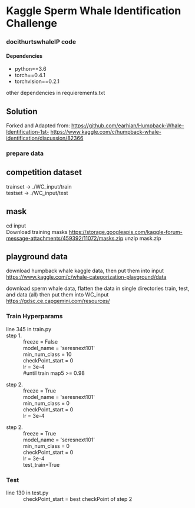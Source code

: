 # Kaggle Sperm Whale Identification Challenge  


### docithurtswhaleIP code



#### Dependencies
- python==3.6
- torch==0.4.1
- torchvision==0.2.1

other dependencies in requierements.txt

## Solution  
Forked and Adapted from:
https://github.com/earhian/Humpback-Whale-Identification-1st-
https://www.kaggle.com/c/humpback-whale-identification/discussion/82366  

### prepare data  
## competition dataset  
trainset    -> ./WC_input/train  
testset    -> ./WC_input/test  

## mask
cd input  
Download training masks 
https://storage.googleapis.com/kaggle-forum-message-attachments/459392/11072/masks.zip
unzip mask.zip  

## playground data  
download humpback whale kaggle data, then put them into input  
https://www.kaggle.com/c/whale-categorization-playground/data

download sperm whale data, flatten the data in single directories train, test, and data (all) then put them into WC_input
https://gdsc.ce.capgemini.com/resources/


### Train Hyperparams  
line 345 in train.py  
step 1.   
&ensp;&ensp;&ensp;&ensp;&ensp;&ensp;           freeze = False  
&ensp;&ensp;&ensp;&ensp;&ensp;&ensp;           model_name = 'seresnext101'  
&ensp;&ensp;&ensp;&ensp;&ensp;&ensp;           min_num_class = 10  
&ensp;&ensp;&ensp;&ensp;&ensp;&ensp;           checkPoint_start = 0  
&ensp;&ensp;&ensp;&ensp;&ensp;&ensp;            lr = 3e-4  
&ensp;&ensp;&ensp;&ensp;&ensp;&ensp;            #until train map5 >= 0.98  

step 2.   
&ensp;&ensp;&ensp;&ensp;&ensp;&ensp;            freeze = True  
&ensp;&ensp;&ensp;&ensp;&ensp;&ensp;            model_name = 'seresnext101'  
&ensp;&ensp;&ensp;&ensp;&ensp;&ensp;            min_num_class = 0  
&ensp;&ensp;&ensp;&ensp;&ensp;&ensp;            checkPoint_start = 0  
&ensp;&ensp;&ensp;&ensp;&ensp;&ensp;            lr = 3e-4  


step 2.   
&ensp;&ensp;&ensp;&ensp;&ensp;&ensp;             freeze = True  
&ensp;&ensp;&ensp;&ensp;&ensp;&ensp;             model_name = 'seresnext101'  
&ensp;&ensp;&ensp;&ensp;&ensp;&ensp;             min_num_class = 0  
&ensp;&ensp;&ensp;&ensp;&ensp;&ensp;             checkPoint_start = 0  
&ensp;&ensp;&ensp;&ensp;&ensp;&ensp;             lr = 3e-4  
&ensp;&ensp;&ensp;&ensp;&ensp;&ensp;             test_train=True
 


### Test  
line 130 in test.py  
&ensp;&ensp;&ensp;&ensp;&ensp;&ensp;       checkPoint_start = best checkPoint of step 2  

